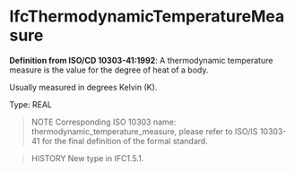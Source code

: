 # IfcThermodynamicTemperatureMeasure

**Definition from ISO/CD 10303-41:1992**: A thermodynamic temperature measure is the value for the degree of heat of a body.

Usually measured in degrees Kelvin (K).

Type: REAL

> NOTE Corresponding ISO 10303 name: thermodynamic_temperature_measure, please refer to ISO/IS 10303-41 for the final definition of the formal standard.

> HISTORY New type in IFC1.5.1.

